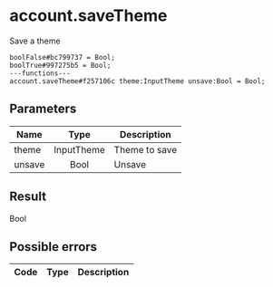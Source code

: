 # account.saveTheme
Save a theme

```
boolFalse#bc799737 = Bool;
boolTrue#997275b5 = Bool;
---functions---
account.saveTheme#f257106c theme:InputTheme unsave:Bool = Bool;
```

## Parameters
| Name | Type | Description |
| ---- | :----: | ----------- |
| theme | InputTheme | Theme to save |
| unsave | Bool | Unsave |


## Result
Bool

## Possible errors
| Code | Type | Description |
| ---- | :----: | ----------- |


